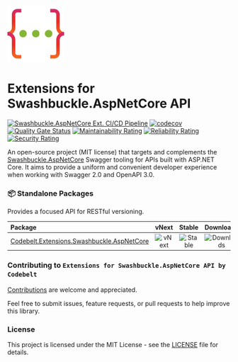 ![Extensions for Swashbuckle.AspNetCore API by Codebelt](.nuget/icon.png)

# Extensions for Swashbuckle.AspNetCore API

[![Swashbuckle.AspNetCore Ext. CI/CD Pipeline](https://github.com/codebeltnet/swashbuckle-aspnetcore/actions/workflows/pipelines.yml/badge.svg)](https://github.com/codebeltnet/swashbuckle-aspnetcore/actions/workflows/pipelines.yml) [![codecov](https://codecov.io/gh/codebeltnet/swashbuckle-aspnetcore/graph/badge.svg?token=BN2UhFM3bb)](https://codecov.io/gh/codebeltnet/swashbuckle-aspnetcore) [![Quality Gate Status](https://sonarcloud.io/api/project_badges/measure?project=swashbuckle-aspnetcore&metric=alert_status)](https://sonarcloud.io/dashboard?id=swashbuckle-aspnetcore) [![Maintainability Rating](https://sonarcloud.io/api/project_badges/measure?project=swashbuckle-aspnetcore&metric=sqale_rating)](https://sonarcloud.io/dashboard?id=swashbuckle-aspnetcore) [![Reliability Rating](https://sonarcloud.io/api/project_badges/measure?project=swashbuckle-aspnetcore&metric=reliability_rating)](https://sonarcloud.io/dashboard?id=swashbuckle-aspnetcore) [![Security Rating](https://sonarcloud.io/api/project_badges/measure?project=swashbuckle-aspnetcore&metric=security_rating)](https://sonarcloud.io/dashboard?id=swashbuckle-aspnetcore)

An open-source project (MIT license) that targets and complements the [Swashbuckle.AspNetCore](https://github.com/domaindrivendev/Swashbuckle.AspNetCore) Swagger tooling for APIs built with ASP.NET Core. It aims to provide a uniform and convenient developer experience when working with Swagger 2.0 and OpenAPI 3.0.

### 📦 Standalone Packages

Provides a focused API for RESTful versioning.

|Package|vNext|Stable|Downloads|
|:--|:-:|:-:|:-:|
| [Codebelt.Extensions.Swashbuckle.AspNetCore](https://www.nuget.org/packages/Codebelt.Extensions.Swashbuckle.AspNetCore/) | ![vNext](https://img.shields.io/nuget/vpre/Codebelt.Extensions.Swashbuckle.AspNetCore?logo=nuget) | ![Stable](https://img.shields.io/nuget/v/Codebelt.Extensions.Swashbuckle.AspNetCore?logo=nuget) | ![Downloads](https://img.shields.io/nuget/dt/Codebelt.Extensions.Swashbuckle.AspNetCore?color=blueviolet&logo=nuget) |

### Contributing to `Extensions for Swashbuckle.AspNetCore API by Codebelt`
[Contributions](.github/CONTRIBUTING.md) are welcome and appreciated.

Feel free to submit issues, feature requests, or pull requests to help improve this library.

### License
This project is licensed under the MIT License - see the [LICENSE](LICENSE.md) file for details.
